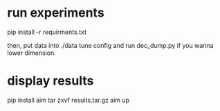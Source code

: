 # run experiments

pip install -r requirments.txt

then, put data into ./data
tune config and run dec_dump.py if you wanna lower dimension.

# display results

pip install aim
tar zxvf results.tar.gz
aim up
